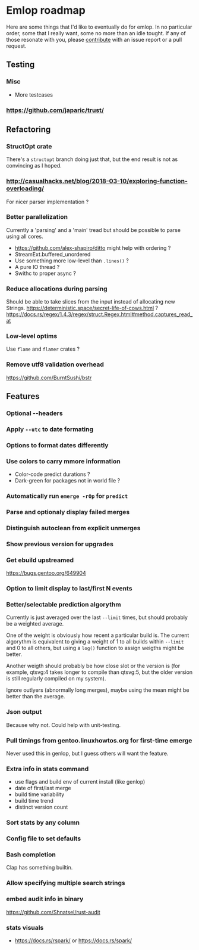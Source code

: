 # Emlop roadmap
Here are some things that I'd like to eventually do for emlop. In no particular order, some that I
really want, some no more than an idle tought. If any of those resonate with you, please
[contribute](CONTRIBUTING.md) with an issue report or a pull request.

## Testing
### Misc
* More testcases
### https://github.com/japaric/trust/

## Refactoring
### StructOpt crate
There's a `structopt` branch doing just that, but the end result is not as convincing as I hoped.
### http://casualhacks.net/blog/2018-03-10/exploring-function-overloading/
For nicer parser implementation ?
### Better parallelization
Currently a 'parsing' and a 'main' tread but should be possible to parse using all cores.
* https://github.com/alex-shapiro/ditto might help with ordering ?
* StreamExt.buffered_unordered
* Use something more low-level than `.lines()` ?
* A pure IO thread ?
* Swithc to proper async ?
### Reduce allocations during parsing
Should be able to take slices from the input instead of allocating new Strings.
https://deterministic.space/secret-life-of-cows.html ?
https://docs.rs/regex/1.4.3/regex/struct.Regex.html#method.captures_read_at
### Low-level optims
Use `flame` and `flamer` crates ?
### Remove utf8 validation overhead
https://github.com/BurntSushi/bstr

## Features
### Optional --headers
### Apply `--utc` to date formating
### Options to format dates differently
### Use colors to carry mmore information
* Color-code predict durations ?
* Dark-green for packages not in world file ?
### Automatically run `emerge -rOp` for `predict`
### Parse and optionaly display failed merges
### Distinguish autoclean from explicit unmerges
### Show previous version for upgrades
### Get ebuild upstreamed
https://bugs.gentoo.org/649904
### Option to limit display to last/first N events
### Better/selectable prediction algorythm
Currently is just averaged over the last `--limit` times, but should probably be a weighted average.

One of the weight is obviously how recent a particular build is. The current algorythm is equivalent
to giving a weight of 1 to all builds within `--limit` and 0 to all others, but using a `log()`
function to assign weigths might be better.

Another weigth should probably be how close slot or the version is (for example, qtsvg:4 takes
longer to compile than qtsvg:5, but the older version is still regularly compiled on my system).

Ignore outlyers (abnormally long merges), maybe using the mean might be better than the average.
### Json output
Because why not. Could help with unit-testing.
### Pull timings from gentoo.linuxhowtos.org for first-time emerge
Never used this in genlop, but I guess others will want the feature.
### Extra info in stats command
* use flags and build env of current install (like genlop)
* date of first/last merge
* build time variability
* build time trend
* distinct version count
### Sort stats by any column
### Config file to set defaults
### Bash completion
Clap has something builtin.
### Allow specifying multiple search strings
### embed audit info in binary
https://github.com/Shnatsel/rust-audit
### stats visuals
* https://docs.rs/rspark/ or https://docs.rs/spark/
